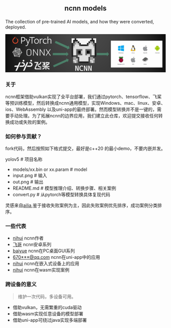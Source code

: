 ##  <p align="center"> ncnn models </p>

The collection of pre-trained AI models, and how they were converted, deployed.

![](docs/images/logo.png)

### 关于

ncnn框架借助vulkan实现了全平台部署，我们通过pytorch、tensorflow、飞桨等预训练模型，然后转换成ncnn通用模型，实现Windows、mac、linux、安卓、ios、WebAssembly 以及uni-app的最终部署。然而模型转换并不是一键的，需要手动处理。为了拓展ncnn的边界应用，我们建立此仓库，欢迎提交接收任何转换成功或失败的案例。

### 如何参与贡献？

fork代码，然后按照如下格式提交，最好是c++20 的最小demo，不要内嵌并发。

yolov5  # 项目名称
- models/xx.bin or xx.param # model
- input.png # 输入
- out.png # 输出
- README.md # 模型推理介绍、转换步骤、相关案例
- convert.py # 从pytorch等模型转换具体复现代码

灵感来自[ailia](https://github.com/axinc-ai/ailia-models),鉴于接收失败案例为主，因此失败案例优先排序，成功案例分类排序。

### 一些代表

- [nihui](https://github.com/nihui) ncnn作者
- [飞哥](https://github.com/feigechuanshu) ncnn安卓系列
- [baiyue](https://github.com/Baiyuetribe/paper2gui) ncnn在PC桌面GUI系列
- [670***@qq.com](https://ext.dcloud.net.cn/plugin?id=5243) ncnn在uni-app中的应用
- [nihui](https://github.com/nihui/ncnn_on_esp32) ncnn在嵌入式设备上的应用
- [nihui](https://github.com/nihui/ncnn-webassembly-yolov5) ncnn在wasm实现案例

### 跨设备的意义

> 维护一次代码，多设备可用。

- 借助vulkan，无需繁重的cuda驱动
- 借助wasm实现任意设备的模型部署
- 借助uni-app可绕过java实现多端部署